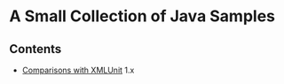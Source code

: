 # A Small Collection of Java Samples

## Contents
* [Comparisons with XMLUnit](xml/testing/comparing-with-xml-unit/README.MD) 1.x


 




